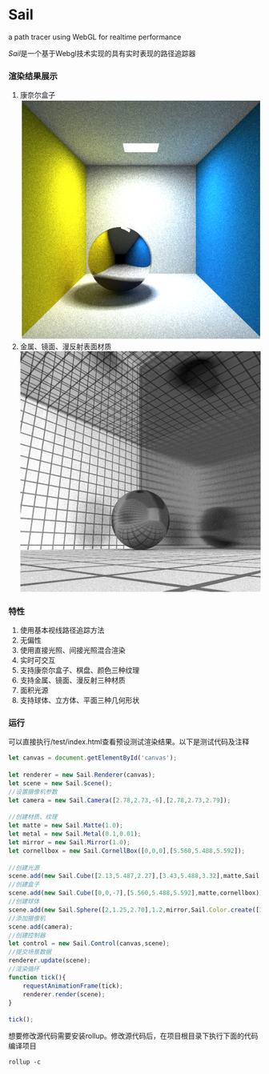 # Sail
a path tracer using WebGL for realtime performance

*Sail*是一个基于Webgl技术实现的具有实时表现的路径追踪器

### 渲染结果展示

1. 康奈尔盒子
![cornellbox](./img/cornellbox.png)
2. 金属、镜面、漫反射表面材质
![meterial](./img/meterial.png)

### 特性

1. 使用基本视线路径追踪方法
2. 无偏性
3. 使用直接光照、间接光照混合渲染
4. 实时可交互
5. 支持康奈尔盒子、棋盘、颜色三种纹理
6. 支持金属、镜面、漫反射三种材质
7. 面积光源
8. 支持球体、立方体、平面三种几何形状

### 运行

可以直接执行/test/index.html查看预设测试渲染结果。以下是测试代码及注释

```js
let canvas = document.getElementById('canvas');

let renderer = new Sail.Renderer(canvas);
let scene = new Sail.Scene();
//设置摄像机参数
let camera = new Sail.Camera([2.78,2.73,-6],[2.78,2.73,2.79]);

//创建材质、纹理
let matte = new Sail.Matte(1.0);
let metal = new Sail.Metal(0.1,0.01);
let mirror = new Sail.Mirror(1.0);
let cornellbox = new Sail.CornellBox([0,0,0],[5.560,5.488,5.592]);

//创建光源
scene.add(new Sail.Cube([2.13,5.487,2.27],[3.43,5.488,3.32],matte,Sail.Color.create([0,0,0]),[8,8,8]));
//创建盒子
scene.add(new Sail.Cube([0,0,-7],[5.560,5.488,5.592],matte,cornellbox));
//创建球体
scene.add(new Sail.Sphere([2,1.25,2.70],1.2,mirror,Sail.Color.create([1,1,1])));
//添加摄像机
scene.add(camera);
//创建控制器
let control = new Sail.Control(canvas,scene);
//提交场景数据
renderer.update(scene);
//渲染循环
function tick(){
    requestAnimationFrame(tick);
    renderer.render(scene);
}

tick();
```

想要修改源代码需要安装rollup。修改源代码后，在项目根目录下执行下面的代码编译项目
```shell
rollup -c
```
